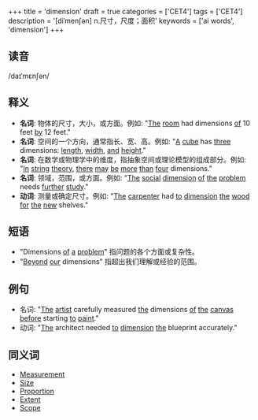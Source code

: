 +++
title = 'dimension'
draft = true
categories = ['CET4']
tags = ['CET4']
description = '[diˈmen∫ən] n.尺寸，尺度；面积'
keywords = ['ai words', 'dimension']
+++

## 读音
/daɪˈmɛnʃən/

## 释义
- **名词**: 物体的尺寸，大小，或方面。例如: "[The](/zh/post/the/) [room](/zh/post/room/) had dimensions [of](/zh/post/of/) 10 feet [by](/zh/post/by/) 12 feet."
- **名词**: 空间的一个方向，通常指长、宽、高。例如: "[A](/zh/post/a/) [cube](/zh/post/cube/) has [three](/zh/post/three/) dimensions: [length](/zh/post/length/), [width](/zh/post/width/), [and](/zh/post/and/) [height](/zh/post/height/)."
- **名词**: 在数学或物理学中的维度，指抽象空间或理论模型的组成部分。例如: "[In](/zh/post/in/) [string](/zh/post/string/) [theory](/zh/post/theory/), [there](/zh/post/there/) [may](/zh/post/may/) [be](/zh/post/be/) [more](/zh/post/more/) [than](/zh/post/than/) [four](/zh/post/four/) dimensions."
- **名词**: 领域，范围，或方面。例如: "[The](/zh/post/the/) [social](/zh/post/social/) [dimension](/zh/post/dimension/) [of](/zh/post/of/) [the](/zh/post/the/) [problem](/zh/post/problem/) needs [further](/zh/post/further/) [study](/zh/post/study/)."
- **动词**: 测量或确定尺寸。例如: "[The](/zh/post/the/) [carpenter](/zh/post/carpenter/) had [to](/zh/post/to/) [dimension](/zh/post/dimension/) [the](/zh/post/the/) [wood](/zh/post/wood/) [for](/zh/post/for/) [the](/zh/post/the/) [new](/zh/post/new/) shelves."

## 短语
- "Dimensions [of](/zh/post/of/) [a](/zh/post/a/) [problem](/zh/post/problem/)" 指问题的各个方面或复杂性。
- "[Beyond](/zh/post/beyond/) [our](/zh/post/our/) dimensions" 指超出我们理解或经验的范围。

## 例句
- 名词: "[The](/zh/post/the/) [artist](/zh/post/artist/) carefully measured [the](/zh/post/the/) dimensions [of](/zh/post/of/) [the](/zh/post/the/) [canvas](/zh/post/canvas/) [before](/zh/post/before/) starting [to](/zh/post/to/) [paint](/zh/post/paint/)."
- 动词: "[The](/zh/post/the/) architect needed [to](/zh/post/to/) [dimension](/zh/post/dimension/) [the](/zh/post/the/) blueprint accurately."

## 同义词
- [Measurement](/zh/post/measurement/)
- [Size](/zh/post/size/)
- [Proportion](/zh/post/proportion/)
- [Extent](/zh/post/extent/)
- [Scope](/zh/post/scope/)
